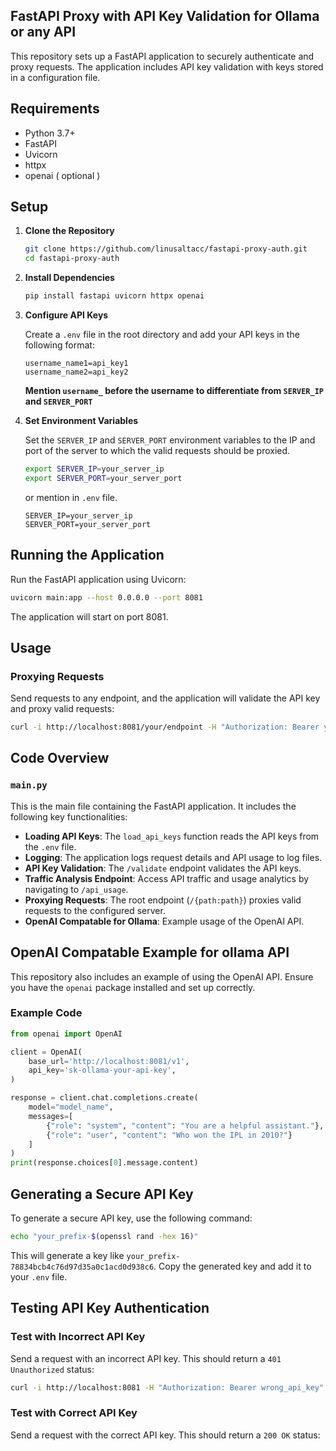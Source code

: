 ## FastAPI Proxy with API Key Validation for Ollama or any API

This repository sets up a FastAPI application to securely authenticate and proxy requests. The application includes API key validation with keys stored in a configuration file.


## Requirements

- Python 3.7+
- FastAPI
- Uvicorn
- httpx
- openai ( optional )

## Setup

1. **Clone the Repository**

    ```bash
    git clone https://github.com/linusaltacc/fastapi-proxy-auth.git
    cd fastapi-proxy-auth
    ```

2. **Install Dependencies**

    ```bash
    pip install fastapi uvicorn httpx openai
    ```

3. **Configure API Keys**

    Create a `.env` file in the root directory and add your API keys in the following format:

    ```
    username_name1=api_key1
    username_name2=api_key2
    ```
    **Mention `username_` before the username to differentiate from `SERVER_IP` and `SERVER_PORT`**

4. **Set Environment Variables**

    Set the `SERVER_IP` and `SERVER_PORT` environment variables to the IP and port of the server to which the valid requests should be proxied.

    ```bash
    export SERVER_IP=your_server_ip
    export SERVER_PORT=your_server_port
    ```
    or mention in `.env` file.
    ```
    SERVER_IP=your_server_ip
    SERVER_PORT=your_server_port
    ```

## Running the Application

Run the FastAPI application using Uvicorn:

```bash
uvicorn main:app --host 0.0.0.0 --port 8081
```

The application will start on port 8081.

## Usage

### Proxying Requests

Send requests to any endpoint, and the application will validate the API key and proxy valid requests:

```bash
curl -i http://localhost:8081/your/endpoint -H "Authorization: Bearer your_api_key"
```

## Code Overview

### `main.py`

This is the main file containing the FastAPI application. It includes the following key functionalities:

- **Loading API Keys**: The `load_api_keys` function reads the API keys from the `.env` file.
- **Logging**: The application logs request details and API usage to log files.
- **API Key Validation**: The `/validate` endpoint validates the API keys.
- **Traffic Analysis Endpoint**: Access API traffic and usage analytics by navigating to `/api_usage`. 
- **Proxying Requests**: The root endpoint (`/{path:path}`) proxies valid requests to the configured server.
- **OpenAI Compatable for Ollama**: Example usage of the OpenAI API.

## OpenAI Compatable Example for ollama API

This repository also includes an example of using the OpenAI API. Ensure you have the `openai` package installed and set up correctly.

### Example Code

```python
from openai import OpenAI

client = OpenAI(
    base_url='http://localhost:8081/v1',
    api_key='sk-ollama-your-api-key',
)

response = client.chat.completions.create(
    model="model_name",
    messages=[
        {"role": "system", "content": "You are a helpful assistant."},
        {"role": "user", "content": "Who won the IPL in 2010?"}
    ]
)
print(response.choices[0].message.content)
```

## Generating a Secure API Key

To generate a secure API key, use the following command:

```bash
echo "your_prefix-$(openssl rand -hex 16)"
```

This will generate a key like `your_prefix-78834bcb4c76d97d35a0c1acd0d938c6`. Copy the generated key and add it to your `.env` file.

## Testing API Key Authentication

### Test with Incorrect API Key

Send a request with an incorrect API key. This should return a `401 Unauthorized` status:

```bash
curl -i http://localhost:8081 -H "Authorization: Bearer wrong_api_key"
```

### Test with Correct API Key

Send a request with the correct API key. This should return a `200 OK` status:

